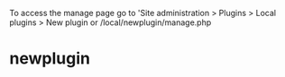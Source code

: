 To access the manage page go to 'Site administration > Plugins > Local plugins > New plugin
or 
/local/newplugin/manage.php

# newplugin
